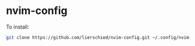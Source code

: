 # nvim-config

To install:
```sh
git clone https://github.com/lierschied/nvim-config.git ~/.config/nvim
```
